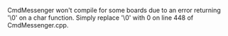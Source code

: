 
CmdMessenger won't compile for some boards due to an error returning '\0' on a char function. Simply replace '\0' with 0 on line 448 of CmdMessenger.cpp.